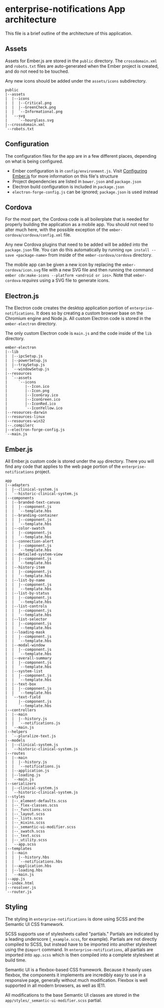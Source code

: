 # enterprise-notifications App architecture

This file is a brief outline of the architecture of this application.

## Assets

Assets for Ember.js are stored in the `public` directory. The `crossdomain.xml` and `robots.txt` files are auto-generated when the Ember project is created, and do not need to be touched.

Any new icons should be added under the `assets/icons` subdirectory.

```
public
|--assets
|  |--icons
|  |  |--Critical.png
|  |  |--GreenCheck.png
|  |  `--Informational.png
|  `--svg
|     `--hourglass.svg
|--crossdomain.xml
`--robots.txt
```

## Configuration

The configuration files for the app are in a few different places, depending on what is being configured.

* Ember configuration is in `config/environment.js`. Visit [Configuring Ember.js](https://guides.emberjs.com/v2.13.0/configuring-ember/configuring-your-app/) for more information on this file's structure
* Project dependencies are listed in `bower.json` and `package.json`
* Electron build configuration is included in `package.json`
* `electron-forge-config.js` can be ignored; `package.json` is used instead

## Cordova

For the most part, the Cordova code is all boilerplate that is needed for properly building the application as a mobile app. You should not need to alter much here, with the possible exception of the `ember-cordova/cordova/config.xml` file.

Any new Cordova plugins that need to be added will be added into the `package.json` file. You can do this automatically by running `npm install --save <package-name>` from inside of the `ember-cordova/cordova` directory.

The mobile app can be given a new icon by replacing the `ember-cordova/icon.svg` file with a new SVG file and then running the command `ember cdv:make-icons --platform <android or ios>`. Note that `ember-cordova` *requires* using a SVG file to generate icons.

## Electron.js

The Electron code creates the desktop application portion of `enterprise-notifications`. It does so by creating a custom browser base on the Chromium engine and Node.js. All custom Electron code is stored in the `ember-electron` directory.

The only custom Electron code is `main.js` and the code inside of the `lib` directory.

```
ember-electron
|--lib
|  |--ipcSetup.js
|  |--powerSetup.js
|  |--traySetup.js
|  `--windowSetup.js
|--resources
|  `--assets
|     `--icons
|        |--Icon.ico
|        |--Icon.png
|        |--IconGray.ico
|        |--IconGreen.ico
|        |--IconRed.ico
|        `--IconYellow.ico
|--resources-darwin
|--resources-linux
|--resources-win32
|--.compilerc
|--electron-forge-config.js
`--main.js
```

## Ember.js

All Ember.js custom code is stored under the `app` directory. There you will find any code that applies to the web page portion of the `enterprise-notifications` project.
```
app
|--adapters
|  |--clinical-system.js
|  `--historic-clinical-system.js
|--components
|  |--branded-text-canvas
|  |  |--component.js
|  |  `--template.hbs
|  |--branding-container
|  |  |--component.js
|  |  `--template.hbs
|  |--color-swatch
|  |  |--component.js
|  |  `--template.hbs
|  |--connection-alert
|  |  |--component.js
|  |  `--template.hbs
|  |--detailed-system-view
|  |  |--component.js
|  |  `--template.hbs
|  |--history-item
|  |  |--component.js
|  |  `--template.hbs
|  |--list-by-name
|  |  |--component.js
|  |  `--template.hbs
|  |--list-by-status
|  |  |--component.js
|  |  `--template.hbs
|  |--list-controls
|  |  |--component.js
|  |  `--template.hbs
|  |--list-selector
|  |  |--component.js
|  |  `--template.hbs
|  |--loading-mask
|  |  |--component.js
|  |  `--template.hbs
|  |--modal-window
|  |  |--component.js
|  |  `--template.hbs
|  |--overall-summary
|  |  |--component.js
|  |  `--template.hbs
|  |--system-list
|  |  |--component.js
|  |  `--template.hbs
|  |--text-box
|  |  |--component.js
|  |  `--template.hbs
|  `--text-field
|     |--component.js
|     `--template.hbs
|--controllers
|  |--main
|  |  |--history.js
|  |  `--notifications.js
|  `--main.js
|--helpers
|  `--pluralize-text.js
|--models
|  |--clinical-system.js
|  `--historic-clinical-system.js
|--routes
|  |--main
|  |  |--history.js
|  |  `--notifications.js
|  |--application.js
|  |--loading.js
|  `--main.js
|--serializers
|  |--clinical-system.js
|  `--historic-clinical-system.js
|--styles
|  |--_element-defaults.scss
|  |--_flex-classes.scss
|  |--_functions.scss
|  |--_layout.scss
|  |--_lists.scss
|  |--_mixins.scss
|  |--_semantic-ui-modifier.scss
|  |--_swatch.scss
|  |--_text.scss
|  |--_utility.scss
|  `--app.scss
|--templates
|  |--main
|  |  |--history.hbs
|  |  `--notifications.hbs
|  |--application.hbs
|  |--loading.hbs
|  `--main.js
|--app.js
|--index.html
|--resolver.js
`--router.js
```

## Styling

The styling in `enterprise-notifications` is done using SCSS and the Semantic UI CSS framework.

SCSS supports use of stylesheets called "partials." Partials are indicated by a leading underscore (`_example.scss`, for example). Partials are not directly compiled to SCSS, but instead have to be imported into another stylesheet using the `@import` command. In `enterprise-notifications`, all partials are imported into `app.scss` which is then compiled into a complete stylesheet at build time.

Semantic UI is a flexbox-based CSS framework. Because it heavily uses flexbox, the components it implements are incredibly easy to use in a responsive page, generally without much modification. Flexbox is well supported in all modern browsers, as well as IE11.

All modifications to the base Semantic UI classes are stored in the `app/styles/_semantic-ui-modifier.scss` partial.
